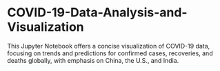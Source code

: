 # COVID-19-Data-Analysis-and-Visualization
This Jupyter Notebook offers a concise visualization of COVID-19 data, focusing on trends and predictions for confirmed cases, recoveries, and deaths globally, with emphasis on China, the U.S., and India.

